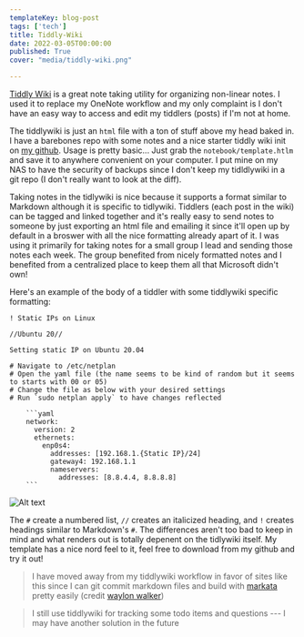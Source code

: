 ```yaml
---
templateKey: blog-post
tags: ['tech']
title: Tiddly-Wiki
date: 2022-03-05T00:00:00
published: True
cover: "media/tiddly-wiki.png"

---
```


[Tiddly Wiki](https://tiddlywiki.com/) is a great note taking utility for organizing non-linear notes.
I used it to replace my OneNote workflow and my only complaint is I don't have an easy way to access and edit my tiddlers (posts) if I'm not at home.

The tiddlywiki is just an `html` file with a ton of stuff above my head baked in. 
I have a barebones repo with some notes and a nice starter tiddly wiki init on [my github](https://github.com/nicpayne713/tiddlywiki-tutorial).
Usage is pretty basic... Just grab the `notebook/template.htlm` and save it to anywhere convenient on your computer.
I put mine on my NAS to have the security of backups since I don't keep my tidldlywiki in a git repo (I don't really want to look at the diff).

Taking notes in the tidlywiki is nice because it supports a format similar to Markdown although it is specific to tidlywiki. 
Tiddlers (each post in the wiki) can be tagged and linked together and it's really easy to send notes to someone by just exporting an html file and emailing it since it'll open up by default in a broswer with all the nice formatting already apart of it.
I was using it primarily for taking notes for a small group I lead and sending those notes each week.
The group benefited from nicely formatted notes and I benefited from a centralized place to keep them all that Microsoft didn't own!

Here's an example of the body of a tiddler with some tiddlywiki specific formatting:

```
! Static IPs on Linux

//Ubuntu 20//

Setting static IP on Ubuntu 20.04

# Navigate to /etc/netplan
# Open the yaml file (the name seems to be kind of random but it seems to starts with 00 or 05)
# Change the file as below with your desired settings
# Run `sudo netplan apply` to have changes reflected

    ```yaml
    network:
      version: 2
      ethernets:
        enp0s4:
          addresses: [192.168.1.{Static IP}/24]
          gateway4: 192.168.1.1
          nameservers:
            addresses: [8.8.4.4, 8.8.8.8]
    ```

```


![Alt text](/media/tiddlywiki-example.png "A Tiddler")

The `#` create a numbered list, `//` creates an italicized heading, and `!` creates headings similar to Markdown's `#`. The differences aren't too bad to keep in mind and what renders out is totally depenent on the tidlywiki itself. 
My template has a nice nord feel to it, feel free to download from my github and try it out!

> I have moved away from my tiddlywiki workflow in favor of sites like this since I can git commit markdown files and build with [markata](https://markata.dev/) pretty easily (credit [waylon walker](www.waylonwalker.com))

> I still use tiddlywiki for tracking some todo items and questions --- I may have another solution in the future

